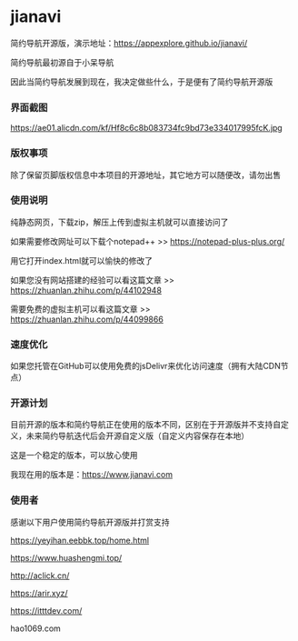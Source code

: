 # jianavi

简约导航开源版，演示地址：https://appexplore.github.io/jianavi/

简约导航最初源自于小呆导航

因此当简约导航发展到现在，我决定做些什么，于是便有了简约导航开源版

### 界面截图

https://ae01.alicdn.com/kf/Hf8c6c8b083734fc9bd73e334017995fcK.jpg

### 版权事项

除了保留页脚版权信息中本项目的开源地址，其它地方可以随便改，请勿出售

### 使用说明

纯静态网页，下载zip，解压上传到虚拟主机就可以直接访问了

如果需要修改网址可以下载个notepad++ >> https://notepad-plus-plus.org/

用它打开index.html就可以愉快的修改了

如果您没有网站搭建的经验可以看这篇文章 >> https://zhuanlan.zhihu.com/p/44102948

需要免费的虚拟主机可以看这篇文章 >> https://zhuanlan.zhihu.com/p/44099866

### 速度优化

如果您托管在GitHub可以使用免费的jsDelivr来优化访问速度（拥有大陆CDN节点）

### 开源计划

目前开源的版本和简约导航正在使用的版本不同，区别在于开源版并不支持自定义，未来简约导航迭代后会开源自定义版（自定义内容保存在本地）

这是一个稳定的版本，可以放心使用

我现在用的版本是：https://www.jianavi.com

### 使用者

感谢以下用户使用简约导航开源版并打赏支持

https://yeyihan.eebbk.top/home.html

https://www.huashengmi.top/

http://aclick.cn/

https://arir.xyz/

https://itttdev.com/

hao1069.com



